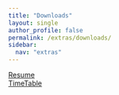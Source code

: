 ```yaml
---
title: "Downloads"
layout: single
author_profile: false
permalink: /extras/downloads/
sidebar:
  nav: "extras"
---
```



<a href="../../assets/pdf/Debojeet_s_Resume.pdf" title="Download Resume" download="debojeetDasResume"><i class="fas fa-download" aria-hidden="true"></i><span> Resume</span></a><br>
<a href="../../assets/pdf/my_timetable.pdf" title="Download TimeTable" download="Timetable"><i class="fas fa-download" aria-hidden="true"></i><span> TimeTable</span></a>
